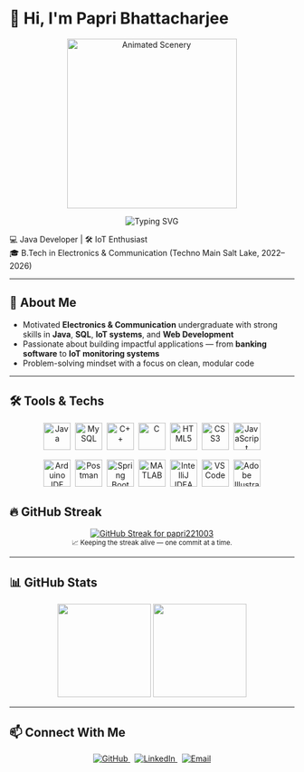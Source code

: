 # 👋 Hi, I'm Papri Bhattacharjee  

<!-- 🌌 Animated Cozy Scenery Banner -->
<p align="center">
  <img src="https://media0.giphy.com/media/v1.Y2lkPTc5MGI3NjExdzhsMGQwb3JxeDR2YmE2b3RlNnp0cnMwYjk2eWp2Y2kxczB0aDE1NSZlcD12MV9pbnRlcm5hbF9naWZfYnlfaWQmY3Q9Zw/p9YXZMSnQzkwx7w4Mo/giphy.gif" 
       alt="Animated Scenery" 
       width="300" 
       height="auto" />
</p>

<!-- ✨ Typing Animation -->
<p align="center">
  <img src="https://readme-typing-svg.herokuapp.com?size=28&color=FF61F6&center=true&vCenter=true&width=650&lines=Java+Developer;IoT+Enthusiast;Electronics+%26+Communication+Undergrad;Passionate+Problem+Solver" alt="Typing SVG" />
</p>

💻 Java Developer | 🛠 IoT Enthusiast  
🎓 B.Tech in Electronics & Communication (Techno Main Salt Lake, 2022–2026)  

---

## 🚀 About Me
- Motivated **Electronics & Communication** undergraduate with strong skills in **Java**, **SQL**, **IoT systems**, and **Web Development**  
- Passionate about building impactful applications — from **banking software** to **IoT monitoring systems**  
- Problem-solving mindset with a focus on clean, modular code  

---

## 🛠 Tools & Techs  

<p align="center">
  <!-- Programming Languages -->
  <img src="https://cdn.jsdelivr.net/gh/devicons/devicon/icons/java/java-original.svg" width="48" alt="Java" />&nbsp;
  <img src="https://cdn.jsdelivr.net/gh/devicons/devicon/icons/mysql/mysql-original.svg" width="48" alt="MySQL" />&nbsp;
  <img src="https://cdn.jsdelivr.net/gh/devicons/devicon/icons/cplusplus/cplusplus-original.svg" width="48" alt="C++" />&nbsp;
  <img src="https://cdn.jsdelivr.net/gh/devicons/devicon/icons/c/c-original.svg" width="48" alt="C" />&nbsp;
  <img src="https://cdn.jsdelivr.net/gh/devicons/devicon/icons/html5/html5-original.svg" width="48" alt="HTML5" />&nbsp;
  <img src="https://cdn.jsdelivr.net/gh/devicons/devicon/icons/css3/css3-original.svg" width="48" alt="CSS3" />&nbsp;
  <img src="https://cdn.jsdelivr.net/gh/devicons/devicon/icons/javascript/javascript-original.svg" width="48" alt="JavaScript" />
</p>

<p align="center">
  <!-- Tools & Platforms -->
  <img src="https://cdn.jsdelivr.net/gh/devicons/devicon/icons/arduino/arduino-original.svg" width="48" alt="Arduino IDE" />&nbsp;
  <img src="https://www.vectorlogo.zone/logos/getpostman/getpostman-icon.svg" width="48" alt="Postman" />&nbsp;
  <img src="https://cdn.jsdelivr.net/gh/devicons/devicon/icons/spring/spring-original.svg" width="48" alt="Spring Boot" />&nbsp;
  <img src="https://cdn.jsdelivr.net/gh/devicons/devicon/icons/matlab/matlab-original.svg" width="48" alt="MATLAB" />&nbsp;
  <img src="https://cdn.jsdelivr.net/gh/devicons/devicon/icons/intellij/intellij-original.svg" width="48" alt="IntelliJ IDEA" />&nbsp;
  <img src="https://cdn.jsdelivr.net/gh/devicons/devicon/icons/vscode/vscode-original.svg" width="48" alt="VS Code" />&nbsp;
  <img src="https://cdn.jsdelivr.net/gh/devicons/devicon/icons/illustrator/illustrator-plain.svg" width="48" alt="Adobe Illustrator" />
</p>


## 🔥 GitHub Streak

<p align="center">
  <a href="https://github.com/papri221003">
    <img src="https://git-hub-streak-stats.vercel.app?user=papri221003&theme=gruvbox&hide_border=true&border_radius=8"
         alt="GitHub Streak for papri221003" />
  </a>
  <br/>
  <sub>📈 Keeping the streak alive — one commit at a time.</sub>
</p>

---

## 📊 GitHub Stats  

<p align="center">
  <img src="https://github-readme-stats.vercel.app/api?username=papri221003&show_icons=true&theme=radical" height="165" />
  <img src="https://github-readme-stats.vercel.app/api/top-langs/?username=papri221003&layout=compact&theme=radical" height="165" />
</p>

---




## 📫 Connect With Me  

<p align="center">
  <a href="https://github.com/papri221003">
    <img src="https://img.shields.io/badge/GitHub-181717?logo=github&logoColor=white" alt="GitHub" />
  </a>
  &nbsp;
  <a href="https://www.linkedin.com/in/papri-bhattacharjee-5a1311251?utm_source=share&utm_campaign=share_via&utm_content=profile&utm_medium=android_app">
    <img src="https://img.shields.io/badge/LinkedIn-0A66C2?logo=linkedin&logoColor=white" alt="LinkedIn" />
  </a>
  &nbsp;
  <a href="mailto:bhpapri03@gmail.com">
    <img src="https://img.shields.io/badge/Email-D14836?logo=gmail&logoColor=white" alt="Email" />
  </a>
</p>
